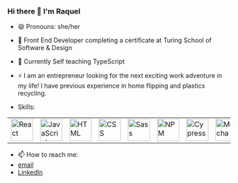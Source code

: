 ### Hi there 👋 I'm Raquel 

- 😄 Pronouns: she/her 

- 🌱 Front End Developer completing a certificate at Turing School of Software & Design

- 🔭 Currently Self teaching TypeScript

- ⚡ I am an entrepreneur looking for the next exciting work adventure in my life!  I have previous experience in home flipping and plastics recycling.  

- Skills: 
<table>
     <tr>
        <td><img src="https://user-images.githubusercontent.com/78767067/135322336-d8ab4ad4-12b0-49ae-bbcd-44f04b1792a7.png" alt="React" width="50"                     height="auto" /></td>
        <td><img src="https://github.com/tkswann2/tech-logos/blob/master/jslogo.png" alt="JavaScript" width="50" height="auto" /></td>
        <td><img src="https://github.com/tkswann2/tech-logos/blob/master/html5.png" alt="HTML" width="50" height="auto" /></td>
        <td><img src="https://github.com/tkswann2/tech-logos/blob/master/css3.png" alt="CSS" width="50" height="auto" /></td>
        <td><img src="https://github.com/tkswann2/tech-logos/blob/master/sass.png" alt="Sass" width="50" height="auto" /></td>
        <td><img src="https://github.com/tkswann2/tech-logos/blob/master/npm.png" alt="NPM" width="50" height="auto" /></td>
        <td><img src="https://user-images.githubusercontent.com/78767067/135322627-1b06193d-141f-48c9-8491-ab653a2893aa.png" alt="Cypress"
            width="50" height="auto" /></td>
        <td><img src="https://github.com/tkswann2/tech-logos/blob/master/mocha.png" alt="Mocha" width="50" height="auto" /></td>
        <td><img src="https://github.com/tkswann2/tech-logos/blob/master/github.png" alt="GitHub" width="50" height="auto" /></td>        
    </tr>
 </table>
 
 - 📫 How to reach me: 
 - <a href="mailto: raquelturing@gmail.com">email</a>
 - <a href="https://www.linkedin.com/in/raquel-hill-2a352a225/">LinkedIn</a>
